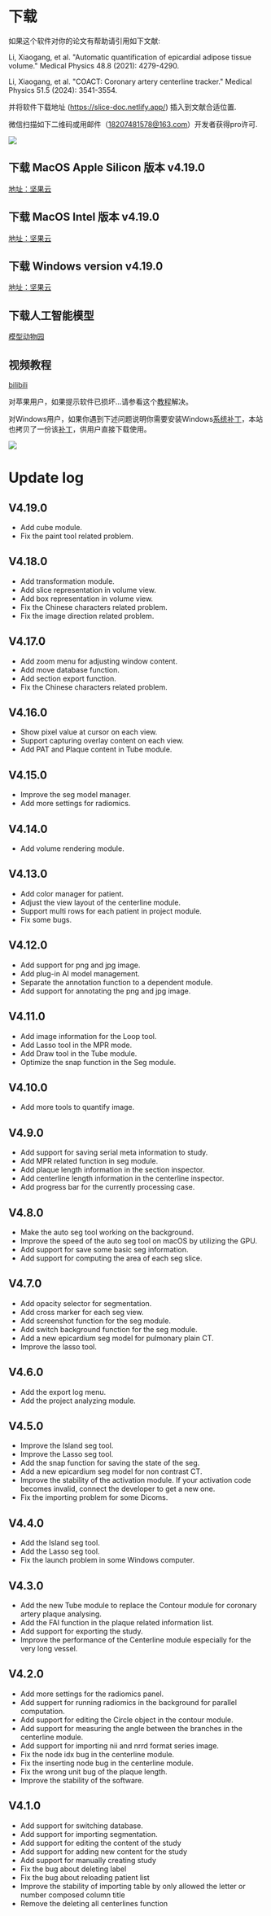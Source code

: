 # 下载

如果这个软件对你的论文有帮助请引用如下文献:

Li, Xiaogang, et al. "Automatic quantification of epicardial adipose tissue volume." Medical Physics 48.8 (2021): 4279-4290.

Li, Xiaogang, et al. "COACT: Coronary artery centerline tracker." Medical Physics 51.5 (2024): 3541-3554.

并将软件下载地址 (https://slice-doc.netlify.app/) 插入到文献合适位置.

微信扫描如下二维码或用邮件（18207481578@163.com）开发者获得pro许可.

![](/images/QR.png)

## 下载 MacOS Apple Silicon 版本 v4.19.0

<a href='https://www.jianguoyun.com/p/DRWr1YAQ-MmzBhjA5uQFIAA'>地址：坚果云</a>

## 下载 MacOS Intel 版本 v4.19.0

<a href='https://www.jianguoyun.com/p/DXXDeBgQ-MmzBhikkegFIAA'>地址：坚果云</a>

## 下载 Windows version v4.19.0

<a href='https://www.jianguoyun.com/p/DVIeFcwQ-MmzBhiD5-QFIAA'>地址：坚果云</a>


## 下载人工智能模型

[模型动物园](./manual/model)

## 视频教程

<a href='https://b23.tv/9gyl6Q6'>bilibili</a>

对苹果用户，如果提示软件已损坏...请参看这个<a href='https://zhuanlan.zhihu.com/p/617123498?utm_id=0&utm_source=wechat_session&utm_medium=social&s_r=0'>教程</a>解决。

对Windows用户，如果你遇到下述问题说明你需要安装Windows<a href='https://learn.microsoft.com/en-US/cpp/windows/latest-supported-vc-redist?view=msvc-170'>系统补丁</a>，本站也拷贝了一份该<a href='/VC_redist.x64.exe'>补丁</a>，供用户直接下载使用。

![](/images/error.png)


# Update log

## V4.19.0
- Add cube module.
- Fix the paint tool related problem.

## V4.18.0
- Add transformation module.
- Add slice representation in volume view.
- Add box representation in volume view.
- Fix the Chinese characters related problem.
- Fix the image direction related problem.

## V4.17.0
- Add zoom menu for adjusting window content.
- Add move database function.
- Add section export function.
- Fix the Chinese characters related problem.

## V4.16.0
- Show pixel value at cursor on each view.
- Support capturing overlay content on each view.
- Add PAT and Plaque content in Tube module.

## V4.15.0
- Improve the seg model manager.
- Add more settings for radiomics.

## V4.14.0
- Add volume rendering module.

## V4.13.0
- Add color manager for patient.
- Adjust the view layout of the centerline module. 
- Support multi rows for each patient in project module.
- Fix some bugs.

## V4.12.0
- Add support for png and jpg image.
- Add plug-in AI model management.
- Separate the annotation function to a dependent module.
- Add support for annotating the png and jpg image.

## V4.11.0
- Add image information for the Loop tool.
- Add Lasso tool in the MPR mode.
- Add Draw tool in the Tube module.
- Optimize the snap function in the Seg module.

## V4.10.0
- Add more tools to quantify image.

## V4.9.0
- Add support for saving serial meta information to study.
- Add MPR related function in seg module.
- Add plaque length information in the section inspector.
- Add centerline length information in the centerline inspector.
- Add progress bar for the currently processing case.

## V4.8.0
- Make the auto seg tool working on the background.
- Improve the speed of the auto seg tool on macOS by utilizing the GPU.
- Add support for save some basic seg information.
- Add support for computing the area of each seg slice.

## V4.7.0
- Add opacity selector for segmentation.
- Add cross marker for each seg view.
- Add screenshot function for the seg module.
- Add switch background function for the seg module.
- Add a new epicardium seg model for pulmonary plain CT.
- Improve the lasso tool.

## V4.6.0
- Add the export log menu.
- Add the project analyzing module.

## V4.5.0
- Improve the Island seg tool.
- Improve the Lasso seg tool.
- Add the snap function for saving the state of the seg.
- Add a new epicardium seg model for non contrast CT.
- Improve the stability of the activation module. If your activation code becomes invalid, connect the developer to get a new one.
- Fix the importing problem for some Dicoms.

## V4.4.0
- Add the Island seg tool.
- Add the Lasso seg tool.
- Fix the launch problem in some Windows computer.

## V4.3.0
- Add the new Tube module to replace the Contour module for coronary artery plaque analysing.
- Add the FAI function in the plaque related information list.
- Add support for exporting the study.
- Improve the performance of the Centerline module especially for the very long vessel.

## V4.2.0

- Add more settings for the radiomics panel.
- Add suppert for running radiomics in the background for parallel computation.
- Add support for editing the Circle object in the contour module.
- Add support for measuring the angle between the branches in the centerline module.
- Add support for importing nii and nrrd format series image.
- Fix the node idx bug in the centerline module.
- Fix the inserting node bug in the centerline module.
- Fix the wrong unit bug of the plaque length.
- Improve the stability of the software.

## V4.1.0

- Add support for switching database.
- Add support for importing segmentation.
- Add support for editing the content of the study
- Add support for adding new content for the study
- Add support for manually creating study
- Fix the bug about deleting label
- Fix the bug about reloading patient list
- Improve the stability of importing table by only allowed the letter or number composed column title
- Remove the deleting all centerlines function



